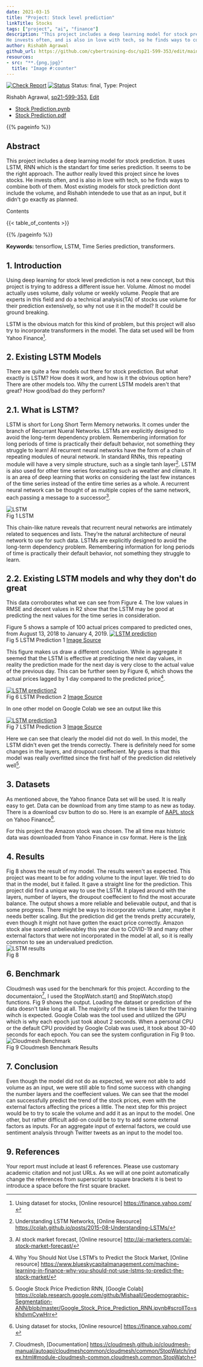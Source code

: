 ```yaml
---
date: 2021-03-15
title: "Project: Stock level prediction"
linkTitle: Stocks
tags: ["project", "ai", "finance"]
description: "This project includes a deep learning model for stock prediction. It uses LSTM, RNN which is the standart for time series prediction. It seems to be the right approach. The author really loved this project since he loves stocks. 
He invests often, and is also in love with tech, so he finds ways to combine both of them. Most existing models for stock prediction do not include the volume, and Rishabh intendede to use that as an input, but it did not go exactly as planned."
author: Rishabh Agrawal
github_url: https://github.com/cybertraining-dsc/sp21-599-353/edit/main/project/index.md
resources:
- src: "**.{png,jpg}"
  title: "Image #:counter"
---
```



[![Check Report](https://github.com/cybertraining-dsc/sp21-599-353/workflows/Check%20Report/badge.svg)](https://github.com/cybertraining-dsc/sp21-599-353/actions)
[![Status](https://github.com/cybertraining-dsc/sp21-599-353/workflows/Status/badge.svg)](https://github.com/cybertraining-dsc/sp21-599-353/actions)
Status: final, Type: Project

Rishabh Agrawal, [sp21-599-353](https://github.com/cybertraining-dsc/sp21-599-353/), [Edit](https://github.com/cybertraining-dsc/sp21-599-353/blob/main/project/index.md)
* [Stock Prediction.pynb](https://github.com/cybertraining-dsc/sp21-599-353/blob/main/project/code/Stock%20Prediction.ipynb)
* [Stock Prediction.pdf](https://github.com/cybertraining-dsc/sp21-599-353/blob/main/project/code/Stock%20Prediction.pdf)

{{% pageinfo %}}

## Abstract

This project includes a deep learning model for stock prediction. It uses LSTM, RNN which is the standart for time series prediction.
It seems to be the right approach. The author really loved this project since he loves stocks. 
He invests often, and is also in love with tech, so he finds ways to combine both of them. Most existing models for stock prediction 
dont include the volume, and Rishabh intendede to use that as an input, but it didn't go exactly as planned.

Contents

{{< table_of_contents >}}

{{% /pageinfo %}}


**Keywords:** tensorflow, LSTM, Time Series prediction, transformers.

## 1. Introduction

Using deep learning for stock level prediction is not a new concept, but this project is trying to address a different issue her. Volume. Almost no model actually uses volume, daily volume or weekly volume.
People that are experts in this field and do a technical analysis(TA) of stocks use volume for their prediction extensively, so why not use it in the model? It could be ground breaking. 

LSTM is the obvious match for this kind of problem, but this project will also try to incorporate transformers in the model. The data set used will be from Yahoo Finance[^1]. 


## 2. Existing LSTM Models

There are quite a few models out there for stock prediction. But what exactly is LSTM? How does it work, and how is it the obvious option here? There are other models too. 
Why the current LSTM models aren't that great? How good/bad do they perform?

## 2.1. What is LSTM?

LSTM is short for Long Short Term Memory networks. It comes under the branch of Recurrant Nueral Networks. LSTMs are explicitly designed to avoid the long-term dependency problem. 
Remembering information for long periods of time is practically their default behavior, not something they struggle to learn!
All recurrent neural networks have the form of a chain of repeating modules of neural network. In standard RNNs, this repeating module will have a very simple structure, such as a single tanh layer[^2].
LSTM is also used for other time series forecasting such as weather and climate. It is an area of deep learning that works on considering the last few instances of the time series instead of the entire time series as a whole. 
A recurrent neural network can be thought of as multiple copies of the same network, each passing a message to a successor[^3].

![LSTM](https://github.com/cybertraining-dsc/sp21-599-353/raw/main/project/images/lstm.png)
<br />Fig 1 LSTM

This chain-like nature reveals that recurrent neural networks are intimately related to sequences and lists. They’re the natural architecture of neural network to use for such data. LSTMs are explicitly designed to avoid the long-term dependency problem. Remembering information for long periods of time is practically their default behavior, not something they struggle to learn.

## 2.2. Existing LSTM models and why they don't do great

This data corroborates what we can see from Figure 4. The low values in RMSE and decent values in R2 show that the LSTM may be good at predicting the next values for the time series in consideration.

Figure 5 shows a sample of 100 actual prices compared to predicted ones, from August 13, 2018 to January 4, 2019.
[![LSTM prediction](https://github.com/cybertraining-dsc/sp21-599-353/raw/main/project/images/lstm_pred.png)](https://www.blueskycapitalmanagement.com/machine-learning-in-finance-why-you-should-not-use-lstms-to-predict-the-stock-market/)
<br />Fig 5 LSTM Prediction 1 [Image Source](https://www.blueskycapitalmanagement.com/machine-learning-in-finance-why-you-should-not-use-lstms-to-predict-the-stock-market/)

This figure makes us draw a different conclusion. While in aggregate it seemed that the LSTM is effective at predicting the next day values, 
in reality the prediction made for the next day is very close to the actual value of the previous day. 
This can be further seen by Figure 6, which shows the actual prices lagged by 1 day compared to the predicted price[^4].

[![LSTM prediction2](https://github.com/cybertraining-dsc/sp21-599-353/raw/main/project/images/lstm_pred2.png)](https://www.blueskycapitalmanagement.com/machine-learning-in-finance-why-you-should-not-use-lstms-to-predict-the-stock-market/)
<br />Fig 6 LSTM Prediction 2 [Image Source](https://www.blueskycapitalmanagement.com/machine-learning-in-finance-why-you-should-not-use-lstms-to-predict-the-stock-market/)

In one other model on Google Colab we see an output like this

[![LSTM prediction3](https://github.com/cybertraining-dsc/sp21-599-353/raw/main/project/images/lstm_pred3.png)](https://colab.research.google.com/github/Mishaall/Geodemographic-Segmentation-ANN/blob/master/Google_Stock_Price_Prediction_RNN.ipynb#scrollTo=skhdvmCywHrr)
<br />Fig 7 LSTM Prediction 3 [Image Source](https://colab.research.google.com/github/Mishaall/Geodemographic-Segmentation-ANN/blob/master/Google_Stock_Price_Prediction_RNN.ipynb#scrollTo=skhdvmCywHrr)

Here we can see that clearly the model did not do well. In this model, the LSTM didn't even get the trends correctly. There is definitely need for some changes in the layers, and droupout coeffecient. 
My guess is that this model was really overfitted since the first half of the prediction did reletively well[^5].

## 3. Datasets

As mentioned above, the Yahoo finance Data set will be used. It is really easy to get. Data can be download from any time stamp to as new as today. There is a download csv button to do so. 
Here is an example of [AAPL stock](https://finance.yahoo.com/quote/aapl/history?ltr=1) on Yahoo Finance[^1].

For this project the Amazon stock was chosen. The all time max historic data was downloaded from Yahoo Finance in csv format. Here is the [link](https://github.com/cybertraining-dsc/sp21-599-353/blob/main/project/code/AMZN_Stock_Price.csv)

## 4. Results

Fig 8 shows the result of my model. The results weren't as expected. This project was meant to be for adding volume to the input layer. We tried to do that in the model, but it failed. It gave a straight 
line for the prediction. This project did find a unique way to use the LSTM. It played around with the layers, number of layers, the droupout coeffecient to find the most accurate balance. The output shows a more 
reliable and believable output, and that is some progress. There might be ways to incorporate volume. Later, maybe it needs better scaling. But the prediction did get the trends pretty accurately, even
though it might not have gotten the exact price correctly. Amazon stock alse soared unbelievabley this year due to COVID-19 and many other external factors that were not incorporated in the model at 
all, so it is really common to see an undervalued prediction.<br />
![LSTM results](https://github.com/cybertraining-dsc/sp21-599-353/raw/main/project/images/AMZN_stock_prediction_graph.png)
<br />Fig 8

## 6. Benchmark

Cloudmesh was used for the benchmark for this project. According to the documentaion[^6], I used the StopWatch.start() and StopWatch.stop() functions. Fig 9 shows the output. Loading the dataset or prediction of the data doesn't take long at all. The majority of the time is taken for the training 
wihch is expected. Google Colab was the tool used and utilized the GPU which is why each epoch just took about 2 seconds. When a personal CPU or the default CPU provided by Google Colab was used, 
it took about 30-40 seconds for each epoch. You can see the system configuration in Fig 9 too.
![Cloudmesh Benchmark](https://github.com/cybertraining-dsc/sp21-599-353/raw/main/project/images/benchmark.png)
<br />Fig 9 Cloudmesh Benchmark Results
 
## 7. Conclusion

Even though the model did not do as expected, we were not able to add volume as an input, we were still able to find some success with changing the number layers and the coeffecient values. We can see
that the model can successfully predict the trend of the stock prices, even with the external factors affecting the prices a little. The next step for this project would be to try to scale the volume
and add it as an input to the model. One other, but rather difficult add-on could be to try to add some external factors as inputs. For an aggregate input of external factors, we could use 
sentiment analysis through Twitter tweets as an input to the model too.

## 9. References

Your report must include at least 6 references. Please use customary academic citation and not just URLs. As we will at 
one point automatically change the references from superscript to square brackets it is best to introduce a space before 
the first square bracket.

[^1]: Using dataset for stocks, [Online resource] 
      <https://finance.yahoo.com/>

[^2]: Understanding LSTM Networks, [Online Resource] 
      <https://colah.github.io/posts/2015-08-Understanding-LSTMs/>

[^3]: AI stock market forecast, [Online resource]
      <http://ai-marketers.com/ai-stock-market-forecast/>

[^4]: Why You Should Not Use LSTM’s to Predict the Stock Market, [Online resource]
      <https://www.blueskycapitalmanagement.com/machine-learning-in-finance-why-you-should-not-use-lstms-to-predict-the-stock-market/>

[^5]: Google Stock Price Prediction RNN, [Google Colab]
      <https://colab.research.google.com/github/Mishaall/Geodemographic-Segmentation-ANN/blob/master/Google_Stock_Price_Prediction_RNN.ipynb#scrollTo=skhdvmCywHrr>

[^6]: Cloudmesh, [Documentation]
      <https://cloudmesh.github.io/cloudmesh-manual/autoapi/cloudmeshcommon/cloudmesh/common/StopWatch/index.html#module-cloudmesh-common.cloudmesh.common.StopWatch>
